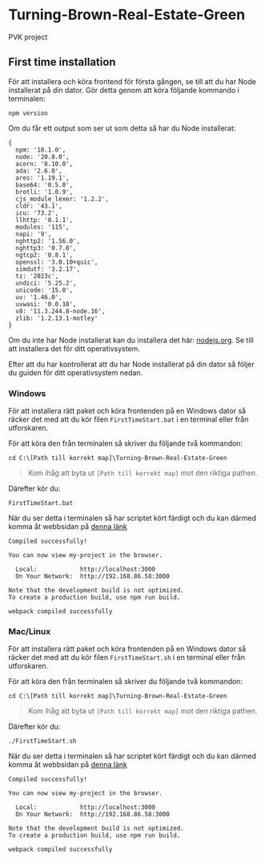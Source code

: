 # Turning-Brown-Real-Estate-Green
PVK project 

## First time installation
För att installera och köra frontend för första gången, se till att du har Node installerat på din dator. Gör detta genom att köra följande kommando i terminalen:

```npm version```

Om du får ett output som ser ut som detta så har du Node installerat:

```shell
{
  npm: '10.1.0',
  node: '20.8.0',
  acorn: '8.10.0',
  ada: '2.6.0',
  ares: '1.19.1',
  base64: '0.5.0',
  brotli: '1.0.9',
  cjs_module_lexer: '1.2.2',
  cldr: '43.1',
  icu: '73.2',
  llhttp: '8.1.1',
  modules: '115',
  napi: '9',
  nghttp2: '1.56.0',
  nghttp3: '0.7.0',
  ngtcp2: '0.8.1',
  openssl: '3.0.10+quic',
  simdutf: '3.2.17',
  tz: '2023c',
  undici: '5.25.2',
  unicode: '15.0',
  uv: '1.46.0',
  uvwasi: '0.0.18',
  v8: '11.3.244.8-node.16',
  zlib: '1.2.13.1-motley'
}
```
Om du inte har Node installerat kan du installera det här: [nodejs.org](https://nodejs.org/en/download). Se till att installera det för ditt operativsystem.

Efter att du har kontrollerat att du har Node installerat på din dator så följer du guiden för ditt operativsystem nedan.
### Windows
För att installera rätt paket och köra frontenden på en Windows dator så räcker det med att du kör filen ```FirstTimeStart.bat``` i en terminal eller från utforskaren.

För att köra den från terminalen så skriver du följande två kommandon:

```cd C:\[Path till korrekt map]\Turning-Brown-Real-Estate-Green```
> Kom ihåg att byta ut ```[Path till korrekt map]``` mot den riktiga pathen.

Därefter kör du:

```FirstTimeStart.bat```

När du ser detta i terminalen så har scriptet kört färdigt och du kan därmed komma åt webbsidan på [denna länk](http://localhost:3000/)

```shell
Compiled successfully!

You can now view my-project in the browser.

  Local:            http://localhost:3000
  On Your Network:  http://192.168.86.58:3000

Note that the development build is not optimized.
To create a production build, use npm run build.

webpack compiled successfully
```
### Mac/Linux
För att installera rätt paket och köra frontenden på en Windows dator så räcker det med att du kör filen ```FirstTimeStart.sh``` i en terminal eller från utforskaren.

För att köra den från terminalen så skriver du följande två kommandon:

```cd C:\[Path till korrekt map]\Turning-Brown-Real-Estate-Green```
> Kom ihåg att byta ut ```[Path till korrekt map]``` mot den riktiga pathen.

Därefter kör du:

```./FirstTimeStart.sh```

När du ser detta i terminalen så har scriptet kört färdigt och du kan därmed komma åt webbsidan på [denna länk](http://localhost:3000/)

```shell
Compiled successfully!

You can now view my-project in the browser.

  Local:            http://localhost:3000
  On Your Network:  http://192.168.86.58:3000

Note that the development build is not optimized.
To create a production build, use npm run build.

webpack compiled successfully
```
